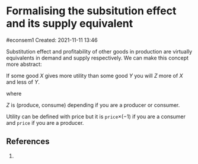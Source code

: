 # Formalising the subsitution effect and its supply equivalent
#econsem1 
Created: 2021-11-11 13:46

Substitution effect and profitability of other goods in production are virtually equivalents in demand and supply respectively. We can make this concept more abstract:

If some good $X$ gives more utility than some good $Y$ you will $Z$ more of $X$ and less of $Y$.

where

$Z$ is (produce, consume) depending if you are a producer or consumer.

Utility can be defined with price but it is `price`$\times (-1)$ if you are a consumer and `price` if you are a producer.
## References
1. 